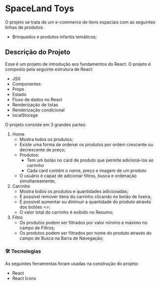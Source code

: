 # SpaceLand Toys

O projeto se trata de um e-commerce de itens espaciais com as seguintes linhas de produtos: 

- Brinquedos e produtos infantis temáticos;

## Descrição do Projeto

Esse é um projeto de introdução aos fundamentos do React. O projeto é composto pela seguinte estrutura de React:

- JSX
- Componentes
- Props
- Estado
- Fluxo de dados no React
- Renderização de listas
- Renderização condicional
- localStorage

O projeto consiste em 3 grandes partes:

1. Home
    - Mostra todos os produtos;
    - Existe uma forma de ordenar os produtos por ordem crescente ou decrescente de preço;
    - Produtos:
        - Tem um botão no card de produto que permite adicioná-los ao carrinho
        - Cada card contém o nome, preço e imagem de um produto
    - O usuário é capaz de adicionar  filtros, busca e ordenação simultaneamente;
2. Carrinho
    - Mostra todos os produtos e quantidades adicionadas;
    - É possível remover itens do carrinho clicando no botão de lixeira;
    - É possível aumentar ou diminuir a quantidade do produto através dos botões <>;
    - O valor total do carrinho é exibido no Resumo;
3. Filtro
    - Os produtos podem ser filtrados por valor mínimo e máximo no campo de Filtros;
    - Os produtos podem ser filtrados por nome do produto através do campo de Busca na Barra de Navegação;

### 🛠 Tecnologias

As seguintes ferramentas foram usadas na construção do projeto:

- React
- React Icons

